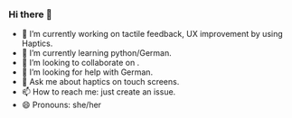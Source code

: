 ### Hi there 👋

<!--
**bsadia/bsadia** is a ✨ _special_ ✨ repository because its `README.md` (this file) appears on your GitHub profile.

-->

- 🔭 I’m currently working on tactile feedback, UX improvement by using Haptics.
- 🌱 I’m currently learning python/German.
- 👯 I’m looking to collaborate on .
- 🤔 I’m looking for help with German.
- 💬 Ask me about haptics on touch screens.
- 📫 How to reach me: just create an issue.
- 😄 Pronouns: she/her

